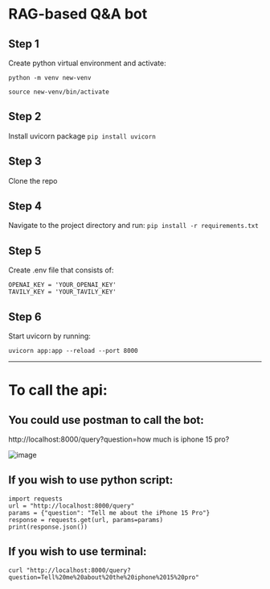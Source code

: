 # RAG-based Q&A bot

## Step 1
Create python virtual environment and activate:

`python -m venv new-venv`

`source new-venv/bin/activate`

## Step 2
Install uvicorn package
`pip install uvicorn`

## Step 3
Clone the repo

## Step 4 
Navigate to the project directory and run:
`pip install -r requirements.txt`

## Step 5
Create .env file that consists of:
```
OPENAI_KEY = 'YOUR_OPENAI_KEY'
TAVILY_KEY = 'YOUR_TAVILY_KEY'
```
## Step 6
Start uvicorn by running:

```uvicorn app:app --reload --port 8000```

------------
# To call the api:

## You could use postman to call the bot: 
http://localhost:8000/query?question=how much is iphone 15 pro?

![image](https://github.com/user-attachments/assets/d0b08aed-f5d3-4bf1-aa49-d4e517ef6eee)

## If you wish to use python script:
```
import requests
url = "http://localhost:8000/query"
params = {"question": "Tell me about the iPhone 15 Pro"}
response = requests.get(url, params=params)
print(response.json())
```

## If you wish to use terminal:
`curl "http://localhost:8000/query?question=Tell%20me%20about%20the%20iphone%2015%20pro"`



